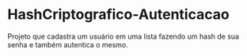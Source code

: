 # HashCriptografico-Autenticacao
Projeto que cadastra um usuário em uma lista fazendo um hash de sua senha e também autentica o mesmo.
